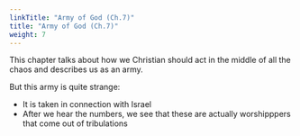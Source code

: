 ```yaml
---
linkTitle: "Army of God (Ch.7)"
title: "Army of God (Ch.7)"
weight: 7
---
```


This chapter talks about how we Christian should act in the middle of all the chaos and describes us as an army.

But this army is quite strange: 
- It is taken in connection with Israel
- After we hear the numbers, we see that these are actually worshipppers that come out of tribulations